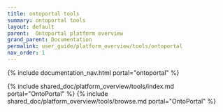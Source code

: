 ```yaml
---
title: ontoportal tools
summary: ontoportal tools
layout: default
parent:  Ontoportal platform overview
grand_parent: Documentation
permalink: user_guide/platform_overview/tools/ontoportal
nav_order: 1
---
```

{% include documentation_nav.html portal="ontoportal" %}

{% include shared_doc/platform_overview/tools/index.md portal="OntoPortal" %}
{% include shared_doc/platform_overview/tools/browse.md portal="OntoPortal" %}